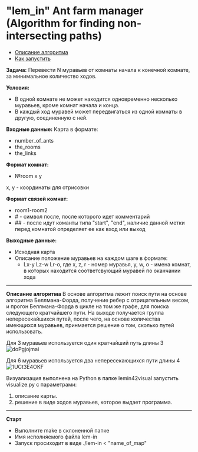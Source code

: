 # "lem_in" Ant farm manager (Algorithm for finding non-intersecting paths)
* [Описание алгоритма](#Описание_алгоритма)
* [Как запустить](#Старт)

**Задача:**
Перевести N муравьев от комнаты начала к конечной комнате, за минимальное количество ходов.

**Условия:**
* В одной комнате не может находится одновременно несколько муравьев, кроме комнат начала и конца.
* В каждый ход муравей может передвигаться из одной комнаты в другую, соединенную с ней.

**Входные данные:**
Карта в формате:
* number_of_ants
* the_rooms
* the_links

**Формат комнат:**
* №room x y

x, y - координаты для отрисовки

**Формат связей комнат:**
* room1-room2
* \# - символ после, после которого идет комментарий
* \## - после идут команты типа "start", "end", наличие данной метки перед комнатой определяет ее как вход или выход

**Выходные данные:**
* Исходная карта
* Описание положение муравьев на каждом шаге в формате:
  * Lx-y Lz-w Lr-o, где x, z, r - номер муравья, y, w, o - имена комнат, в которых находится соответсвующий муравей по оканчании хода
_____
<a name="Описание_алгоритма"></a> 
**Описание алгоритма**
В основе алгоритма лежит поиск пути на основе алгоритма Беллмана-Форда, получение ребер с отрицательным весом, и прогон Беллмана-Форда в цикле на том же графе, для поиска следующего кратчайшего пути.
На выходе получается группа непересекайшихся путей, после чего, на основе количества имеющихся муравьев, принмается решение о том, сколько путей использовать.

Для 3 муравьев используется один кратчайший путь длины 3
![doPgjojmai](https://user-images.githubusercontent.com/45533581/102256885-04ad4d80-3f1d-11eb-8c93-af2ba20ccc70.gif)

Для 6 муравьев используется два непересекающихся пути длины 4
![1UCt3E4OKF](https://user-images.githubusercontent.com/45533581/102263949-07607080-3f26-11eb-9296-ecfcc42eb25e.gif)

Визуализация выполнена на Python в папке lemin42visual запустить visualize.py с параметрами:
1. описание карты.
2. решение в виде ходов муравьев, которое выдает программа.
__________
<a name="Старт"></a>
**Старт**
* Выполните make в склоненной папке
* Имя исполняемого файла lem-in
* Запуск просиходит в виде ./lem-in < "name_of_map"
